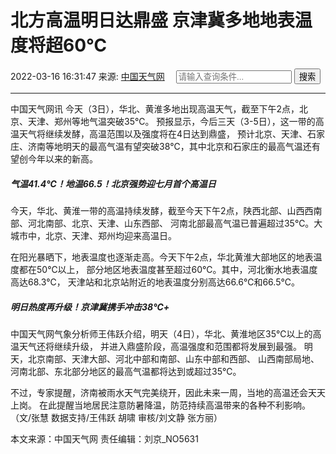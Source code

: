 
<!DOCTYPE html>
<html lang="en">
<head>
    <meta charset="UTF-8">
    <title>新闻</title>
</head>
<body>
    <h1>北方高温明日达鼎盛 京津冀多地地表温度将超60℃</h1>
    <div>
        2022-03-16 16:31:47 来源: <a href="#">中国天气网</a>　
        <input type="text" placeholder="请输入查询条件...">
        <input type="button" value="搜索">
    </div>
    <hr>

<p>中国天气网讯 今天（3日），华北、黄淮多地出现高温天气，截至下午2点，北京、天津、郑州等地气温突破35℃。
    预报显示，今后三天（3-5日），这一带的高温天气将继续发酵，高温范围以及强度将在4日达到鼎盛，
    预计北京、天津、石家庄、济南等地明天的最高气温有望突破38℃，其中北京和石家庄的最高气温还有望创今年以来的新高。
</p>

<h5>气温41.4℃！地温66.5！北京强势迎七月首个高温日</h5>


<p>今天，华北、黄淮一带的高温持续发酵，截至今天下午2点，陕西北部、山西西南部、河北南部、北京、天津、山东西部、
    河南北部最高气温已普遍超过35℃。大城市中，北京、天津、郑州均迎来高温日。
</p>

<p>在阳光暴晒下，地表温度也逐渐走高。今天下午2点，华北黄淮大部地区的地表温度都在50℃以上，
    部分地区地表温度甚至超过60℃。其中，河北衡水地表温度高达68.3℃，
    天津站和北京站附近的地表温度分别高达66.6℃和66.5℃。
</p>

<h5>明日热度再升级！京津冀携手冲击38℃+</h5>
<p>中国天气网气象分析师王伟跃介绍，明天（4日），华北、黄淮地区35℃以上的高温天气还将继续升级，
    并进入鼎盛阶段，高温强度和范围都将发展到最强。
    明天，北京南部、天津大部、河北中部和南部、山东中部和西部、
    山西南部局地、河南北部、东北部分地区的最高气温都将达到或超过35℃。
</p>

<p>不过，专家提醒，济南被雨水天气完美绕开，因此未来一周，当地的高温还会天天上岗。
    在此提醒当地居民注意防暑降温，防范持续高温带来的各种不利影响。
    （文/张慧 数据支持/王伟跃 胡啸 审核/刘文静 张方丽）
</p>

<div class="footer">本文来源：中国天气网 责任编辑：刘京_NO5631</div>
</body>
</html>
